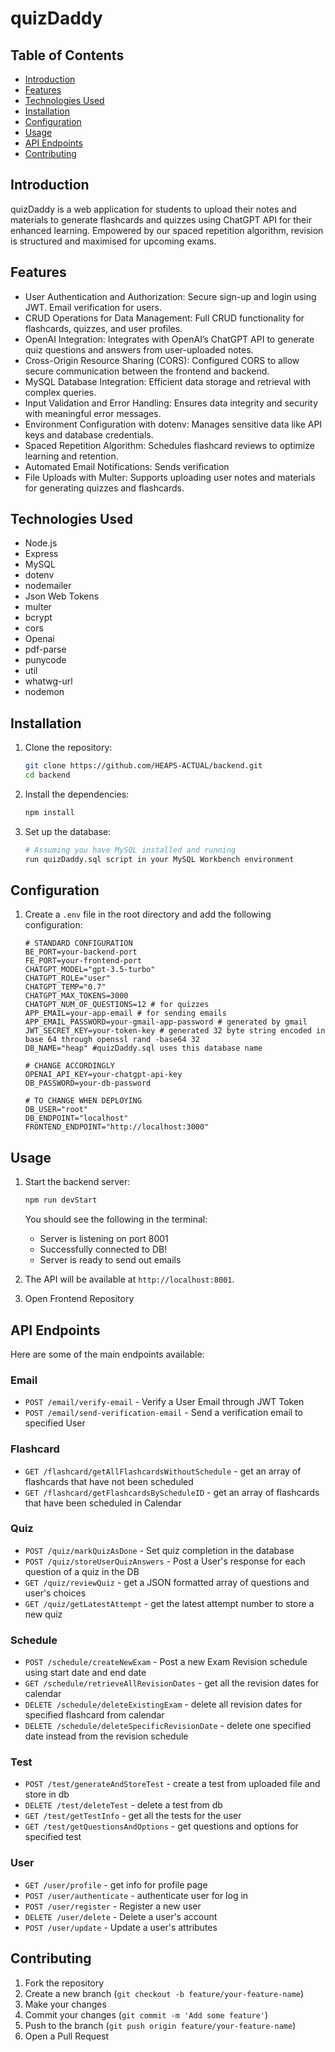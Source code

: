 # quizDaddy

## Table of Contents
- [Introduction](#introduction)
- [Features](#features)
- [Technologies Used](#technologies-used)
- [Installation](#installation)
- [Configuration](#configuration)
- [Usage](#usage)
- [API Endpoints](#api-endpoints)
- [Contributing](#contributing)

## Introduction
quizDaddy is a web application for students to upload their notes and materials to generate flashcards and quizzes using ChatGPT API for their enhanced learning. Empowered by our spaced repetition algorithm, revision is structured and maximised for upcoming exams.

## Features
- User Authentication and Authorization: Secure sign-up and login using JWT. Email verification for users.
- CRUD Operations for Data Management: Full CRUD functionality for flashcards, quizzes, and user profiles.
- OpenAI Integration: Integrates with OpenAI’s ChatGPT API to generate quiz questions and answers from user-uploaded notes.
- Cross-Origin Resource Sharing (CORS): Configured CORS to allow secure communication between the frontend and backend.
- MySQL Database Integration: Efficient data storage and retrieval with complex queries.
- Input Validation and Error Handling: Ensures data integrity and security with meaningful error messages.
- Environment Configuration with dotenv: Manages sensitive data like API keys and database credentials.
- Spaced Repetition Algorithm: Schedules flashcard reviews to optimize learning and retention.
- Automated Email Notifications: Sends verification
- File Uploads with Multer: Supports uploading user notes and materials for generating quizzes and flashcards.

## Technologies Used
- Node.js
- Express
- MySQL
- dotenv
- nodemailer
- Json Web Tokens
- multer 
- bcrypt
- cors
- Openai
- pdf-parse
- punycode
- util
- whatwg-url
- nodemon

## Installation
1. Clone the repository:
    ```sh
    git clone https://github.com/HEAPS-ACTUAL/backend.git
    cd backend
    ```

2. Install the dependencies:
    ```sh
    npm install
    ```

3. Set up the database:
    ```sh
    # Assuming you have MySQL installed and running
    run quizDaddy.sql script in your MySQL Workbench environment

    ```

## Configuration
1. Create a `.env` file in the root directory and add the following configuration:
    ```
    # STANDARD CONFIGURATION
    BE_PORT=your-backend-port
    FE_PORT=your-frontend-port
    CHATGPT_MODEL="gpt-3.5-turbo"
    CHATGPT_ROLE="user"
    CHATGPT_TEMP="0.7"
    CHATGPT_MAX_TOKENS=3000
    CHATGPT_NUM_OF_QUESTIONS=12 # for quizzes
    APP_EMAIL=your-app-email # for sending emails
    APP_EMAIL_PASSWORD=your-gmail-app-password # generated by gmail
    JWT_SECRET_KEY=your-token-key # generated 32 byte string encoded in base 64 through openssl rand -base64 32 
    DB_NAME="heap" #quizDaddy.sql uses this database name

    # CHANGE ACCORDINGLY
    OPENAI_API_KEY=your-chatgpt-api-key
    DB_PASSWORD=your-db-password

    # TO CHANGE WHEN DEPLOYING
    DB_USER="root"
    DB_ENDPOINT="localhost"
    FRONTEND_ENDPOINT="http://localhost:3000"
    ```

## Usage
1. Start the backend server:
    ```sh
    npm run devStart
    ```
    You should see the following in the terminal:
    - Server is listening on port 8001
    - Successfully connected to DB!
    - Server is ready to send out emails
    

2. The API will be available at `http://localhost:8001`.

3. Open Frontend Repository

## API Endpoints
Here are some of the main endpoints available:

### Email
- `POST /email/verify-email` - Verify a User Email through JWT Token
- `POST /email/send-verification-email` - Send a verification email to specified User

### Flashcard
- `GET /flashcard/getAllFlashcardsWithoutSchedule` - get an array of flashcards that have not been scheduled
- `GET /flashcard/getFlashcardsByScheduleID` - get an array of flashcards that have been scheduled in Calendar

### Quiz
- `POST /quiz/markQuizAsDone` - Set quiz completion in the database
- `POST /quiz/storeUserQuizAnswers` - Post a User's response for each question of a quiz in the DB 
- `GET /quiz/reviewQuiz` - get a JSON formatted array of questions and user's choices
- `GET /quiz/getLatestAttempt` - get the latest attempt number to store a new quiz

### Schedule
- `POST /schedule/createNewExam` - Post a new Exam Revision schedule using start date and end date
- `GET /schedule/retrieveAllRevisionDates` - get all the revision dates for calendar 
- `DELETE /schedule/deleteExistingExam` - delete all revision dates for specified flashcard from calendar
- `DELETE /schedule/deleteSpecificRevisionDate` - delete one specified date instead from the revision schedule

### Test
- `POST /test/generateAndStoreTest` - create a test from uploaded file and store in db
- `DELETE /test/deleteTest` - delete a test from db 
- `GET /test/getTestInfo` - get all the tests for the user
- `GET /test/getQuestionsAndOptions` - get questions and options for specified test

### User
- `GET /user/profile` - get info for profile page
- `POST /user/authenticate` - authenticate user for log in
- `POST /user/register` - Register a new user
- `DELETE /user/delete` - Delete a user's account
- `POST /user/update` - Update a user's attributes

## Contributing
1. Fork the repository
2. Create a new branch (`git checkout -b feature/your-feature-name`)
3. Make your changes
4. Commit your changes (`git commit -m 'Add some feature'`)
5. Push to the branch (`git push origin feature/your-feature-name`)
6. Open a Pull Request
